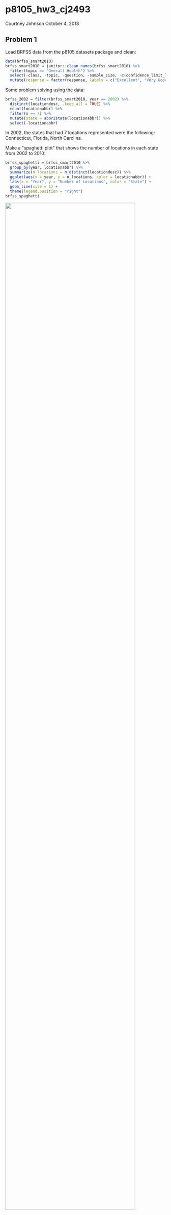 p8105\_hw3\_cj2493
================
Courtney Johnson
October 4, 2018

Problem 1
---------

Load BRFSS data from the p8105.datasets package and clean:

``` r
data(brfss_smart2010) 
brfss_smart2010 = janitor::clean_names(brfss_smart2010) %>%
  filter(topic == "Overall Health") %>%
  select(-class, -topic, -question, -sample_size, -c(confidence_limit_low:geo_location)) %>%
  mutate(response = factor(response, labels = c("Excellent", "Very Good", "Good", "Fair", "Poor")))
```

Some problem solving using the data:

``` r
brfss_2002 = filter(brfss_smart2010, year == 2002) %>%
  distinct(locationdesc, .keep_all = TRUE) %>%
  count(locationabbr) %>%
  filter(n == 7) %>%
  mutate(state = abbr2state(locationabbr)) %>%
  select(-locationabbr)
```

In 2002, the states that had 7 locations represented were the following: Connecticut, Florida, North Carolina.

Make a "spaghetti plot" that shows the number of locations in each state from 2002 to 2010:

``` r
brfss_spaghetti = brfss_smart2010 %>%
  group_by(year, locationabbr) %>%
  summarize(n_locations = n_distinct(locationdesc)) %>%
  ggplot(aes(x = year, y = n_locations, color = locationabbr)) + 
  labs(x = "Year", y = "Number of Locations", color = "State") +
  geom_line(size = 1) +
  theme(legend.position = "right")
brfss_spaghetti
```

<img src="p8105_hw3_cj2493_files/figure-markdown_github/spaghetti_plot-1.png" width="90%" />

Make a table showing, for the years 2002, 2006, and 2010, the mean and standard deviation of the proportion of "Excellent" responses across locations in NY state.

``` r
brfss_table_data = filter(brfss_smart2010, year == 2002 | year == 2006 | year == 2010) %>%
  filter(locationabbr == "NY") %>%
  filter(response == "Excellent") %>%
  group_by(year) %>%
  summarize(mean_excellent = mean(data_value),
         sd_excellent = sd(data_value)) %>%
  knitr::kable()

brfss_table_data
```

|  year|  mean\_excellent|  sd\_excellent|
|-----:|----------------:|--------------:|
|  2002|         24.04000|       4.486424|
|  2006|         22.53333|       4.000833|
|  2010|         22.70000|       3.567212|

For each year and state, compute the average proportion in each response category (taking the average across locations in a state). Make a five panel plot that shows, for each response category separately, the distribution of these state level averages over time.

``` r
brfss_plot = brfss_smart2010 %>%
  group_by(year, locationabbr, response) %>%
  summarize(mean_prop = mean(data_value)) %>%
  ggplot(aes(x = year, y = mean_prop)) + 
  geom_point() + 
  facet_grid(~response) +
  labs(x = "Year", y = "Mean Proportion", title = "Change in Mean Proportions Over Time by Response") +
  theme(axis.text.x = element_text(angle = 90, hjust = 1, vjust = 0.5))

brfss_plot
```

    ## Warning: Removed 21 rows containing missing values (geom_point).

<img src="p8105_hw3_cj2493_files/figure-markdown_github/five_panel_plot-1.png" width="90%" />

Problem 2
---------

Load the instacart data from the p8105.datasets package:

``` r
data(instacart) 
instacart = janitor::clean_names(instacart)
```

Write a description of the dataset:

The instacart data has 1384617 observations of 15 variables. Some of the variables include product name, the product id, the order in which it was added to the cart, what hour it was added, the id of its department, and number of days since the last time it was ordered. For example, here is a chunk of the dataset:

``` r
head(instacart)
```

    ## # A tibble: 6 x 15
    ##   order_id product_id add_to_cart_ord~ reordered user_id eval_set
    ##      <int>      <int>            <int>     <int>   <int> <chr>   
    ## 1        1      49302                1         1  112108 train   
    ## 2        1      11109                2         1  112108 train   
    ## 3        1      10246                3         0  112108 train   
    ## 4        1      49683                4         0  112108 train   
    ## 5        1      43633                5         1  112108 train   
    ## 6        1      13176                6         0  112108 train   
    ## # ... with 9 more variables: order_number <int>, order_dow <int>,
    ## #   order_hour_of_day <int>, days_since_prior_order <int>,
    ## #   product_name <chr>, aisle_id <int>, department_id <int>, aisle <chr>,
    ## #   department <chr>

In the first row, the item is Bulgarian yogurt, was part of order 1, had id 49302, was the first item added to the cart, was ordered 9 days prior, and was located in aisle 120. There are 134 aisles, and the most items are ordered from aisle 83.

Make a plot that shows the number of items ordered in each aisle. Order aisles sensibly, and organize your plot so others can read it.

``` r
instacart_num_items = instacart %>%
  group_by(aisle_id) %>%
  summarize(items_ordered = n()) %>%
  ggplot(aes(x = aisle_id, y = items_ordered)) +
  geom_bar(stat = "identity") +
  labs(x = "Aisle Number", y = "Number of Items Ordered", title = "Number of Items Ordered in Each Aisle") 

instacart_num_items
```

<img src="p8105_hw3_cj2493_files/figure-markdown_github/aisle_plot-1.png" width="90%" />

Make a table showing the most popular item in each of the aisles "baking ingredients", "dog food care", and "packaged vegatables fruits".

``` r
pop_aisles = filter(instacart, aisle == "baking ingredients" | aisle == "dog food care" | aisle == "packaged vegetables fruits") %>%
  group_by(aisle, product_name) %>%
  summarize(product_count = n()) %>%
  filter(product_count == max(product_count)) %>%
  knitr::kable()
pop_aisles
```

| aisle                      | product\_name                                 |  product\_count|
|:---------------------------|:----------------------------------------------|---------------:|
| baking ingredients         | Light Brown Sugar                             |             499|
| dog food care              | Snack Sticks Chicken & Rice Recipe Dog Treats |              30|
| packaged vegetables fruits | Organic Baby Spinach                          |            9784|

Make a table showing the mean hour of the day at which pink lady apples and coffee ice cream are ordered on each day of the week.

``` r
mean_hour = instacart %>%
  filter(product_name == "Pink Lady Apple" | product_name == "Coffee Ice Cream") %>%
  group_by(product_name, order_dow) %>%
  summarize(mean_hour = mean(order_hour_of_day)) %>%
  mutate(order_dow = c("Sunday", "Monday", "Tuesday", "Wednesday", "Thursday", "Friday", "Saturday")) %>%
  spread(key = order_dow, value = mean_hour) %>%
  select(product_name, Sunday, Monday, Tuesday, Wednesday, Thursday, Friday, Saturday) %>%
  knitr::kable()

mean_hour
```

| product\_name    |    Sunday|    Monday|   Tuesday|  Wednesday|  Thursday|    Friday|  Saturday|
|:-----------------|---------:|---------:|---------:|----------:|---------:|---------:|---------:|
| Coffee Ice Cream |  13.77419|  14.31579|  15.38095|   15.31818|  15.21739|  12.26316|  13.83333|
| Pink Lady Apple  |  14.40000|  14.20000|  13.20000|    8.00000|  11.00000|  16.00000|  13.00000|

Problem 3
---------

Load the ny\_noaa data from the p8105.datasets package:

``` r
data(ny_noaa)
ny_noaa = janitor::clean_names(ny_noaa)
```

Describe the data:

Clean the data:

``` r
tidy_ny_noaa = separate(ny_noaa, date, into = c("year", "month", "day"), sep = "-") %>%
  mutate(year = as.numeric(year), 
         month = as.numeric(month), 
         day = as.numeric(day), 
         tmax = as.numeric(tmax)/10, 
         tmin = as.numeric(tmin)/10,
         prcp = prcp/10
         )
```

Make a two-panel plot showing the average max temperature in January and in July in each station across years.

``` r
jan_jul_ny_noaa = filter(tidy_ny_noaa, month == 1 | month == 7) %>%
  mutate(month = month.name[month]) %>%
  group_by(year, month) %>%
  summarize(mean_tmax = mean(tmax, na.rm = TRUE)) %>%
  ggplot(aes(x = year, y = mean_tmax)) +
  geom_line() + 
  theme(axis.text.x = element_text(angle = 90, hjust = 1, vjust = 0.5)) +
  labs(x = "Year", y = "Mean Maximum Temperature, in Celsius", title = "Change in Temperature in New York") + 
  facet_grid(~month) 

jan_jul_ny_noaa
```

<img src="p8105_hw3_cj2493_files/figure-markdown_github/unnamed-chunk-1-1.png" width="90%" />

Make a two panel plot (i) showing tmax vs tmin for the full dataset, and (ii) showing the distribution of snowfall values greater than 0 and less than 100 separately by year

``` r
tmax_vs_tmin = tidy_ny_noaa %>%
  ggplot(aes(x = tmin, y = tmax)) +
  geom_smooth()

snow_dist = filter(tidy_ny_noaa, snow > 0 & snow < 100) %>%
  mutate(year = as.character(year)) %>%
  group_by(year) %>%
  ggplot(aes(x = snow, fill = year)) +
  geom_density(alpha = .3)  

tmax_vs_tmin + snow_dist
```

    ## `geom_smooth()` using method = 'gam' and formula 'y ~ s(x, bs = "cs")'

    ## Warning: Removed 1136276 rows containing non-finite values (stat_smooth).

<img src="p8105_hw3_cj2493_files/figure-markdown_github/two_panel-1.png" width="90%" />
